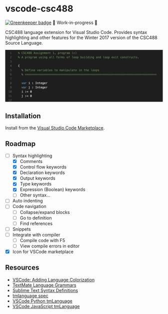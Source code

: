 # vscode-csc488

[![Greenkeeper badge](https://badges.greenkeeper.io/elliottsj/vscode-csc488.svg)](https://greenkeeper.io/)
🚧 Work-in-progress 🚧

CSC488 language extension for Visual Studio Code. Provides syntax highlighting and other features for the Winter 2017 version of the CSC488 Source Language.

![Example syntax highlighting](images/example.png)

## Installation
Install from the [Visual Studio Code Marketplace](https://marketplace.visualstudio.com/items?itemName=elliottsj.vscode-csc488).

## Roadmap
- [ ] Syntax highlighting
  - [x] Comments
  - [x] Control flow keywords
  - [x] Declaration keywords
  - [x] Output keywords
  - [x] Type keywords
  - [x] Expression (Boolean) keywords
  - [ ] Other syntax...
- [ ] Auto indenting
- [ ] Code navigation
  - [ ] Collapse/expand blocks
  - [ ] Go to definition
  - [ ] Find references
- [ ] Snippets
- [ ] Integrate with compiler
  - [ ] Compile code with F5
  - [ ] View compile errors in editor
- [x] Icon for VSCode marketplace

## Resources
- [VSCode: Adding Language Colorization](https://code.visualstudio.com/Docs/customization/colorizer)
- [TextMate Language Grammars](https://manual.macromates.com/en/language_grammars)
- [Sublime Text Syntax Definitions](http://sublimetext.info/docs/en/extensibility/syntaxdefs.html)
- [tmlanguage spec](https://github.com/martinring/tmlanguage)
- [VSCode Python tmLanguage](https://github.com/Microsoft/vscode/blob/master/extensions/python/syntaxes/MagicPython.tmLanguage.json)
- [VSCode JavaScript tmLanguage](https://github.com/Microsoft/vscode/blob/master/extensions/javascript/syntaxes/JavaScript.tmLanguage.json)
